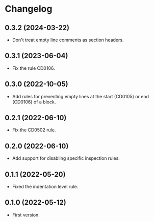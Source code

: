 # Changelog


## 0.3.2 (2024-03-22)

- Don't treat empty line comments as section headers.


## 0.3.1 (2023-06-04)

- Fix the rule CD0106.


## 0.3.0 (2022-10-05)

- Add rules for preventing empty lines at the start (CD0105) or end (CD0106) of a block.


## 0.2.1 (2022-06-10)

- Fix the CD0502 rule.


## 0.2.0 (2022-06-10)

- Add support for disabling specific inspection rules.


## 0.1.1 (2022-05-20)

- Fixed the indentation level rule.


## 0.1.0 (2022-05-12)

- First version.
